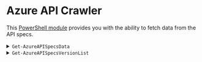 # Azure API Crawler

This [PowerShell module](https://www.powershellgallery.com/packages/AzureAPICrawler) provides you with the ability to fetch data from the API specs.

<details>

<summary><code>Get-AzureAPISpecsData</code></summary>

Use this utility to get detailed information of a provided ProviderNamespace-ResourceType combination such as  the available properties.

### _Navigation_

- [Usage](#get-AzureAPIspecsdata-usage)
- [In-scope](#get-AzureAPIspecsdata-in-scope)
- [Known issues](#get-AzureAPIspecsdata-known-issues)
- [Notes](#get-azureapispecsdata-notes)

---

## `Get-AzureAPISpecsData`: Usage
- Import the module using the command `Import-Module './utilities/tools/AzureAPICrawler/AzureAPICrawler.psm1' -Force -Verbose`
- Invoke its primary function using the command `Get-AzureAPISpecsData -ProviderNamespace '<ProviderNamespace>' -ResourceType '<ResourceType>' -Verbose -KeepArtifacts`
- For repeated runs it is recommended to append the `-KeepArtifacts` parameter as the function will otherwise repeatably download & eventually delete the required documentation
- Process the output
  At the time of this writing, the output structure is not yet decided. To this end, the function will return a flat list of all parameters with all their data. The following examples may give you some inspiration what you can do with that output.

### Example 1  

Get the Storage Account resource data (and the one of all its child-resources)

```PowerShell
$out = Get-AzureAPISpecsData -FullResourceType 'Microsoft.Storage/storageAccounts' -Verbose -KeepArtifacts

# The object looks somewhat like:
# Name                                                                           Value
# ----                                                                           -----
# Microsoft.Storage/storageAccounts/tableServices/tables                         {[data, System.Collections.Hashtable], [metadata, System.Collections.Hashtable]}
# Microsoft.Storage/storageAccounts/encryptionScopes                             {[data, System.Collections.Hashtable], [metadata, System.Collections.Hashtable]}
# Microsoft.Storage/storageAccounts/blobServices/containers                      {[data, System.Collections.Hashtable], [metadata, System.Collections.Hashtable]}
# Microsoft.Storage/storageAccounts/tableServices                                {[data, System.Collections.Hashtable], [metadata, System.Collections.Hashtable]}
# ...
```

### Example 2

Filter the list down to only the Storage Account itself

```PowerShell
$out = Get-AzureAPISpecsData -FullResourceType 'Microsoft.Storage/storageAccounts' -Verbose -KeepArtifacts
$storageAccountResource = $out['Microsoft.Storage/storageAccounts']

# Returns:
# --------
# Name                           Value
# ----                           -----
# data                           {[supportsLocks, True], [supportsPrivateEndpoints, True], [diagnosticLogsOptions, System.Object[]], [parameters, System.Object[]]…}
# metadata                       {[urlPath, /subscriptions/{subscriptionId}/resourceGroups/{resourceGroupName}/providers/Microsoft.Storage/storageAccounts/{accountName}], [jsonFilePath, C:\dev\AzureAPICrawler\temp\a… 
```

### Example 3

Print a simple outline similar to the Azure Resource reference:

```PowerShell
$out = Get-AzureAPISpecsData -FullResourceType 'Microsoft.Storage/storageAccounts' -Verbose -KeepArtifacts
$storageAccountResource = $out['Microsoft.Storage/storageAccounts']
$storageAccountResource.data.parameters | ForEach-Object { '{0}{1}:{2}' -f ('  ' * $_.level), $_.name, $_.type  } 

# Returns:
# --------
# name:string
# extendedLocation:object
#   type:string
#   name:string
# identity:object
#   type:string
#   userAssignedIdentities:object
# kind:string
# properties:object
#   keyPolicy:object
#   (...)
```

### Example 4

Filter parameters down to those containing the keyword 'network' and format the result as JSON.

```PowerShell
$out = Get-AzureAPISpecsData -FullResourceType 'Microsoft.Storage/storageAccounts' -Verbose -KeepArtifacts
$storageAccountResource = $out['Microsoft.Storage/storageAccounts']
$storageAccountResource.data.parameters | Where-Object { $_.description -like "*network*" } | ConvertTo-Json

# Returns:
# --------
# [
#   {
#     "level": 1,
#     "type": "string",
#     "allowedValues": [
#       "Enabled",
#       "Disabled"
#     ],
#     "name": "publicNetworkAccess",
#     "required": false,
#     "description": "Allow or disallow public network access to Storage Account. Value is optional but if passed in, must be 'Enabled' or 'Disabled'.",
#     "Parent": "properties"
#   },
#   {
#     "level": 1,
#     "type": "object",
#     "name": "routingPreference",
#     "required": false,
#     "description": "Routing preference defines the type of network, either microsoft or internet routing to be used to deliver the user data, the default option is microsoft routing",
#     "Parent": "properties"
#   },
#   (...)
# ]
```

### Example 5

Use the Grid-View to enable dynamic UI processing using a table format

```PowerShell
$out = Get-AzureAPISpecsData -FullResourceType 'Microsoft.Storage/storageAccounts' -Verbose -KeepArtifacts
$storageAccountResource = $out['Microsoft.Storage/storageAccounts']
$storageAccountResource.data.parameters | Where-Object { 
  $_.type -notin @('object','array') 
} | ForEach-Object { 
  [PSCustomObject]@{ 
    Name        = $_.name
    Description = $_.description  
  }
} | Out-GridView
```

<img alt="Grid View" src="./src/GridViewFilter.jpg" />


### Example 6

Get data for a specific child-resource type

```PowerShell
$out = Get-AzureAPISpecsData -FullResourceType 'Microsoft.Storage/storageAccounts/blobServices/containers' -Verbose -KeepArtifacts

# Returns:
# --------
# Name                                                                           Value
# ----                                                                           -----
# Microsoft.Storage/storageAccounts/blobServices/containers/immutabilityPolicies {[data, System.Collections.Hashtable], [metadata, System.Collections.Hashtable]}
# Microsoft.Storage/storageAccounts/blobServices/containers                      {[data, System.Collections.Hashtable], [metadata, System.Collections.Hashtable]}
```

### Example 7

Check if a specific resource type supports Locks

```PowerShell
$out = Get-AzureAPISpecsData -FullResourceType 'Microsoft.Storage/storageAccounts' -Verbose -KeepArtifacts
$out.Keys | Foreach-Object { 
  [PSCustomObject]@{
    Name         = $_
    'Supports Lock' = $out[$_].data.supportsLocks 
  }
} | Sort-Object -Property 'Name'

# Returns:
# --------
# Name                                                                           Supports Lock
# ----                                                                           -------------
# Microsoft.Storage/storageAccounts                                                       True
# Microsoft.Storage/storageAccounts/blobServices                                         False
# Microsoft.Storage/storageAccounts/blobServices/containers                              False
# Microsoft.Storage/storageAccounts/blobServices/containers/immutabilityPolicies         False
# ...
```

### Example 8

Check if a specific resource type supports Private Endpoints

```PowerShell
$out = Get-AzureAPISpecsData -FullResourceType 'Microsoft.Storage/storageAccounts' -Verbose -KeepArtifacts
$out.Keys | Foreach-Object { 
  [PSCustomObject]@{
    Name                         = $_
    'Supports Private Endpoints' = $out[$_].data.supportsPrivateEndpoints 
  }
} | Sort-Object -Property 'Name'

# Returns:
# --------
# Name                                                                           Supports Private Endpoints
# ----                                                                           --------------------------
# Microsoft.Storage/storageAccounts                                                                    True
# Microsoft.Storage/storageAccounts/blobServices                                                      False
# Microsoft.Storage/storageAccounts/blobServices/containers                                           False
# Microsoft.Storage/storageAccounts/blobServices/containers/immutabilityPolicies                      False
# Microsoft.Storage/storageAccounts/encryptionScopes                                                  False
# ...
```

### Example 9

Check if a specific resource type supports Diagnostic Settings

```PowerShell
$out = Get-AzureAPISpecsData -FullResourceType 'Microsoft.Storage/storageAccounts' -Verbose -KeepArtifacts
$out.Keys | Foreach-Object { 
  [PSCustomObject]@{
    Name      = $_
    'Logs'    = $out[$_].data.diagnosticLogsOptions.Count -gt 0 ? 'Yes' : 'No'
    'Metrics' = $out[$_].data.diagnosticMetricsOptions.Count -gt 0 ? 'Yes' : 'No'
  }
} | Sort-Object -Property 'Name'

# Returns:
# --------
# Name                                                                           Logs Metrics
# ----                                                                           ---- -------
# Microsoft.Storage/storageAccounts                                              Yes  Yes
# Microsoft.Storage/storageAccounts/blobServices                                 Yes  Yes
# Microsoft.Storage/storageAccounts/blobServices/containers                      No   No
# Microsoft.Storage/storageAccounts/blobServices/containers/immutabilityPolicies No   No
# ...
#
# NOTE: We also surface settings for Resource Types that you may not be able to configure individually, even though they'd be available.
```

### Example 10

Check if a specific resource type supports RBAC

```PowerShell
$out = Get-AzureAPISpecsData -FullResourceType 'Microsoft.Storage/storageAccounts/blobServices/containers' -Verbose -KeepArtifacts
$out.Keys | Foreach-Object { 
  [PSCustomObject]@{
    Name              = $_
    'Roles for scope' = $out[$_].data.roleAssignmentOptions.Count -gt 0
  }
} | Sort-Object -Property 'Name'

# Returns:
# --------
# Name                                                                           Roles for scope
# ----                                                                           ---------------
# Microsoft.Storage/storageAccounts                                                         True
# Microsoft.Storage/storageAccounts/blobServices                                            True
# Microsoft.Storage/storageAccounts/blobServices/containers                                 True
# Microsoft.Storage/storageAccounts/blobServices/containers/immutabilityPolicies           False
# ...
#
# NOTE: We also surface roles for Resource Types that you may not be able to configure individually, even though they'd be available.
```

### Example 11

Get the RBAC roles that apply to a given Resource Type (if any)

```PowerShell
$out = Get-AzureAPISpecsData -FullResourceType 'Microsoft.Storage/storageAccounts/blobServices/containers' -Verbose -KeepArtifacts
$out['Microsoft.Storage/storageAccounts/blobServices/containers'].data.roleAssignmentOptions | ConvertTo-Json | ConvertFrom-Json

# Returns:
# --------
# Name                                               Id
# ----                                               --
# Avere Contributor                                  4f8fab4f-1852-4a58-a46a-8eaf358af14a
# Avere Operator                                     c025889f-8102-4ebf-b32c-fc0c6f0c6bd9
# Backup Contributor                                 5e467623-bb1f-42f4-a55d-6e525e11384b
# Backup Operator                                    00c29273-979b-4161-815c-10b084fb9324
# Contributor                                        b24988ac-6180-42a0-ab88-20f7382dd24c
# ...
``` 

### Example 12

Get an overview of which resource type supports which extension resource (e.g. Private Endpoints) 

```PowerShell
$out = Get-AzureAPISpecsData -FullResourceType 'Microsoft.Storage/storageAccounts' -Verbose -KeepArtifacts
$out.Keys | Foreach-Object { 
  [PSCustomObject]@{
    Name = $_
    'RBAC'                = $out[$_].data.roleAssignmentOptions.count -gt 0 
    'Diagnostic Settings' = $out[$_].data.diagnosticMetricsOptions.Count -gt 0 -or $out[$_].data.diagnosticLogsOptions.Count -gt 0
    'Private Endpoints'   = $out[$_].data.supportsPrivateEndpoints 
    'Lock'                = $out[$_].data.supportsLocks
  }
} | Sort-Object -Property 'Name' | Format-Table

# Returns:
# --------
# Name                                                                            RBAC Diagnostic Settings Private Endpoints  Lock
# ----                                                                            ---- ------------------- -----------------  ----
# Microsoft.Storage/storageAccounts                                               True                True              True  True
# Microsoft.Storage/storageAccounts/blobServices                                  True                True             False False
# Microsoft.Storage/storageAccounts/blobServices/containers                       True               False             False False
# Microsoft.Storage/storageAccounts/blobServices/containers/immutabilityPolicies False               False             False False
# Microsoft.Storage/storageAccounts/encryptionScopes                             False               False             False False
# Microsoft.Storage/storageAccounts/fileServices                                  True                True             False False
# Microsoft.Storage/storageAccounts/fileServices/shares                          False               False             False False
# Microsoft.Storage/storageAccounts/inventoryPolicies                            False               False             False False
# Microsoft.Storage/storageAccounts/localUsers                                   False               False             False False
# Microsoft.Storage/storageAccounts/managementPolicies                           False               False             False False
# Microsoft.Storage/storageAccounts/objectReplicationPolicies                     True               False             False False
# Microsoft.Storage/storageAccounts/privateEndpointConnections                   False               False             False False
# Microsoft.Storage/storageAccounts/queueServices                                 True                True             False False
# Microsoft.Storage/storageAccounts/queueServices/queues                          True               False             False False
# Microsoft.Storage/storageAccounts/tableServices                                 True                True             False False
# Microsoft.Storage/storageAccounts/tableServices/tables                          True               False             False False
```

## `Get-AzureAPISpecsData`: Notes

- The result set describes the queried resource and all its child resources
- Each entry in the describes one resource type
- A resource's 'data' property describes a data we extracted from the API specs (e.g. parameters)
  - If its property 'isSingleton' is true, only one instance of that service can be deployed at this level (e.g. a 'blobServices' resource for a storage account) 

## `Get-AzureAPISpecsData`: In scope

- Fetch data for the resource type with parameters
- Fetch data for child resources
- Extension resources like RBAC, Private Endpoints, etc.

## `Get-AzureAPISpecsData`: Known issues

### Diagnostic Settings
The data source which is the basis for the Diagnostic Logs & Metrics is not 100% reliable. Also, they are not a guaranteed indicator that you'll be able to set them in the service's diagnostic settings.

### Locks
The data source for Locks is not 100% reliable. Currently it is assumed that all top-level resources besides those in the Authorization Namespace support locks.

### RBAC
The logic to determine if a resource supports RBAC also includes resources that 'could' have roles (as per their resource type) but actually don't support their configuration (e.g., `Microsoft.Storage/storageAccounts/blobServices`).

</details>


<details>
<summary><code>Get-AzureAPISpecsVersionList</code></summary>

Use this utility to get an overview of all available API versions for any Provider specified in the [azure-rest-api-specs](https://github.com/Azure/azure-rest-api-specs) repository.

### _Navigation_

- [Usage](#get-azureapispecsversionlist-usage)
- [In-scope](#get-azureapispecsversionlist-in-scope)
- [Known issues](#get-azureapispecsversionlist-known-issues)

---

## `Get-AzureAPISpecsVersionList`: Usage

- Import the module using the command `Import-Module './utilities/tools/AzureAPICrawler/AzureAPICrawler.psm1' -Force -Verbose`
- Invoke its primary function using the command `Get-AzureAPISpecsVersionList -Verbose -KeepArtifacts`
- For repeated runs it is recommended to append the `-KeepArtifacts` parameter as the function will otherwise repeatably download & eventually delete the required documentation
- Process the output

### Example 1  

Get the Storage Account resource data (and the one of all its child-resources)

```PowerShell
$out = Get-AzureAPISpecsVersionList -KeepArtifacts -Verbose -IncludePreview | ConvertTo-Json

# The object looks somewhat like:
# {
#     "Microsoft.AAD": {
#         "domainServices": [
#             "2017-01-01",
#             "2017-06-01",
#             "2020-01-01",
#             "2021-03-01",
#             "2021-05-01",
#             "2022-09-01"
#         ],
#         "domainServices/ouContainer": [
#             "2017-06-01",
#             "2020-01-01",
#             "2021-03-01",
#             "2021-05-01",
#             "2022-09-01"
#         ]
#     },
#     "microsoft.aadiam": {
#         "azureADMetrics": [
#             "2020-07-01-preview"
#         ]
#     },
#     (..)
# }
```

## `Get-AzureAPISpecsVersionList`: In scope

- Fetch all API versions available for all Providers in the [azure-rest-api-specs](https://github.com/Azure/azure-rest-api-specs) repository.
- Filter optionally by preview version

## `Get-AzureAPISpecsVersionList`: Known issues

_None (yet)_

</details>
